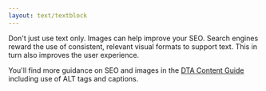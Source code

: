 ```yaml
---
layout: text/textblock
---
```

Don't just use text only. Images can help improve your SEO. Search engines reward the use of consistent, relevant visual formats to support text. This in turn also improves the user experience.

You'll find more guidance on SEO and images in the [DTA Content Guide](https://guides.service.gov.au/content-guide/search-engines/#on-page-optimisation) including use of ALT tags and captions.
